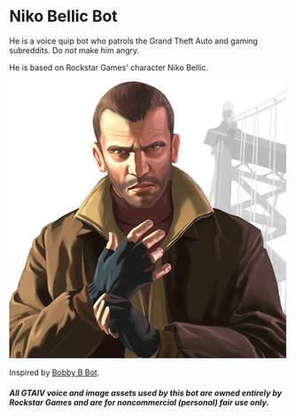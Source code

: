 # Niko Bellic Bot

He is a voice quip bot who patrols the Grand Theft Auto and gaming subreddits. Do *not* make him angry.


He is based on Rockstar Games' character Niko Bellic. 

![Image](images/nb.jpg)

Inspired by [Bobby B Bot](https://github.com/bobby-b-bot/reddit).

##### All GTAIV voice and image assets used by this bot are owned entirely by Rockstar Games and are for noncommercial (personal) fair use only.